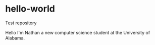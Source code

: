 # hello-world
Test repository

Hello I'm Nathan a new computer science student at the University of Alabama.
